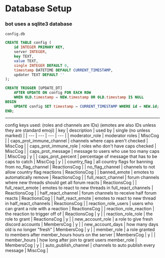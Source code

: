 # Database Setup

### bot uses a sqlite3 database

`config.db`
```sql
CREATE TABLE config (
    id INTEGER PRIMARY KEY,
    server INTEGER,
    key TEXT,
    value TEXT,
    single INTEGER DEFAULT 0,
    timestamp DATETIME DEFAULT CURRENT_TIMESTAMP,
    updater TEXT DEFAULT ''
);

CREATE TRIGGER [UPDATE_DT]
    AFTER UPDATE ON config FOR EACH ROW
    WHEN OLD.timestamp = NEW.timestamp OR OLD.timestamp IS NULL
BEGIN
    UPDATE config SET timestamp = CURRENT_TIMESTAMP WHERE id = NEW.id;
END;
```

---

config keys used:
(roles and channels are IDs)
(emotes are also IDs unless they are standard emoji)
| key | description | used by | single (no unless marked) |
| --- | --- | --- | --- |
| moderator_role | moderator roles | MiscCog |
| caps_prot_immune_channel | channels where caps aren't checked | MiscCog |
| caps_prot_immune_role | roles who don't have caps checked | MiscCog |
| caps_prot_message | message to users who use too many caps | MiscCog | y |
| caps_prot_percent | percentage of message that has to be caps to catch | MiscCog | y |
| country_flag | all country flags for banning from no_flag_channel | ReactionsCog |
| no_flag_channel | channels to not allow country flag reactions | ReactionsCog |
| banned_emote | emotes to automatically remove | ReactionsCog |
| full_react_channel | forum channels where new threads should get all forum reacts | ReactionsCog |
| full_react_emote | emotes to react to new threads in full_react_channels | ReactionsCog |
| half_react_channel | forum channels to receive half forum reacts | ReactionsCog |
| half_react_emote | emotes to react to new thread in half_react_channels | ReactionsCog |
| reaction_role_users | users who can grant a role with a reaction | ReactionsCog |
| reaction_role_reaction | the reaction to trigger off of | ReactionsCog | y |
| reaction_role_role | the role to grant | ReactionsCog | y |
| new_account_role | a role to give fresh discord accounts | MembersCog | y |
| new_account_days | how many days old is no longer "fresh" | MembersCog | y |
| member_role | a role granted to members after member_hours hours on the server | MembersCog | y |
| member_hours | how long after join to grant users member_role | MembersCog | y |
| auto_publish_channel | channels to auto publish every message | MiscCog |
